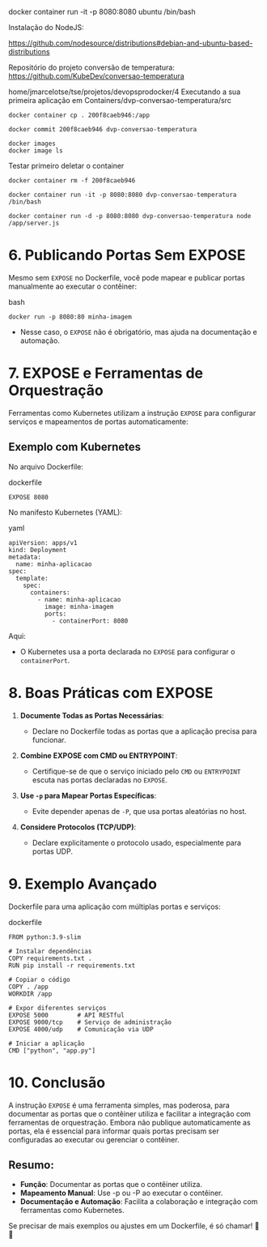 docker container run -it -p 8080:8080 ubuntu /bin/bash

Instalação do NodeJS:

https://github.com/nodesource/distributions#debian-and-ubuntu-based-distributions

Repositório do projeto conversão de temperatura:
https://github.com/KubeDev/conversao-temperatura

home/jmarcelotse/tse/projetos/devopsprodocker/4 Executando a sua primeira aplicação em Containers/dvp-conversao-temperatura/src
```
docker container cp . 200f8caeb946:/app
```
```
docker commit 200f8caeb946 dvp-conversao-temperatura
```
```
docker images
docker image ls
```
Testar  primeiro deletar o container
```
docker container rm -f 200f8caeb946
```
```
docker container run -it -p 8080:8080 dvp-conversao-temperatura /bin/bash
```
```
docker container run -d -p 8080:8080 dvp-conversao-temperatura node /app/server.js
```
# 6. Publicando Portas Sem EXPOSE
Mesmo sem `EXPOSE` no Dockerfile, você pode mapear e publicar portas manualmente ao executar o contêiner:

bash
```
docker run -p 8080:80 minha-imagem
```
- Nesse caso, o `EXPOSE` não é obrigatório, mas ajuda na documentação e automação.

# 7. EXPOSE e Ferramentas de Orquestração
Ferramentas como Kubernetes utilizam a instrução `EXPOSE` para configurar serviços e mapeamentos de portas automaticamente:

## Exemplo com Kubernetes
No arquivo Dockerfile:

dockerfile
```
EXPOSE 8080
```
No manifesto Kubernetes (YAML):

yaml
```
apiVersion: apps/v1
kind: Deployment
metadata:
  name: minha-aplicacao
spec:
  template:
    spec:
      containers:
        - name: minha-aplicacao
          image: minha-imagem
          ports:
            - containerPort: 8080
```
Aqui:
- O Kubernetes usa a porta declarada no `EXPOSE` para configurar o `containerPort`.

# 8. Boas Práticas com EXPOSE
1. **Documente Todas as Portas Necessárias**:
   - Declare no Dockerfile todas as portas que a aplicação precisa para funcionar.

2. **Combine EXPOSE com CMD ou ENTRYPOINT**:
   - Certifique-se de que o serviço iniciado pelo `CMD` ou `ENTRYPOINT` escuta nas portas declaradas no `EXPOSE`.

3. **Use `-p` para Mapear Portas Específicas**:
   - Evite depender apenas de `-P`, que usa portas aleatórias no host.

4. **Considere Protocolos (TCP/UDP)**:
   - Declare explicitamente o protocolo usado, especialmente para portas UDP.

# 9. Exemplo Avançado
Dockerfile para uma aplicação com múltiplas portas e serviços:

dockerfile
```
FROM python:3.9-slim

# Instalar dependências
COPY requirements.txt .
RUN pip install -r requirements.txt

# Copiar o código
COPY . /app
WORKDIR /app

# Expor diferentes serviços
EXPOSE 5000        # API RESTful
EXPOSE 9000/tcp    # Serviço de administração
EXPOSE 4000/udp    # Comunicação via UDP

# Iniciar a aplicação
CMD ["python", "app.py"]
```
# 10. Conclusão
A instrução `EXPOSE` é uma ferramenta simples, mas poderosa, para documentar as portas que o contêiner utiliza e facilitar a integração com ferramentas de orquestração. Embora não publique automaticamente as portas, ela é essencial para informar quais portas precisam ser configuradas ao executar ou gerenciar o contêiner.

## Resumo:
- **Função**: Documentar as portas que o contêiner utiliza.
- **Mapeamento Manual**: Use -p ou -P ao executar o contêiner.
- **Documentação e Automação**: Facilita a colaboração e integração com ferramentas como Kubernetes.

Se precisar de mais exemplos ou ajustes em um Dockerfile, é só chamar! 🚀😊